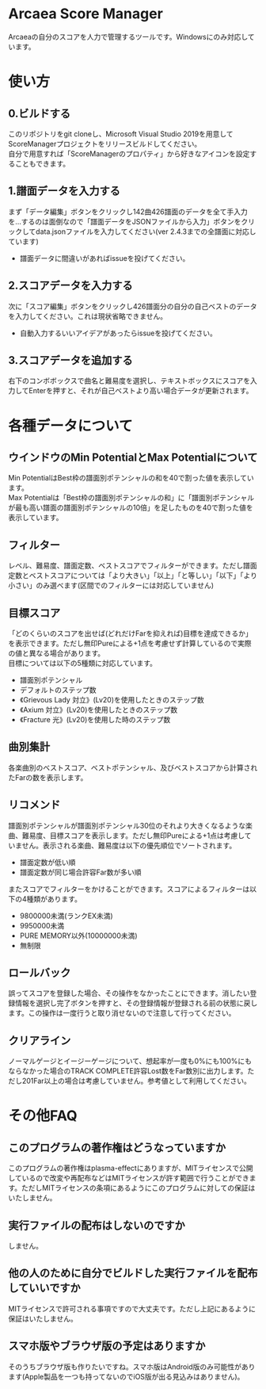 # Arcaea Score Manager
Arcaeaの自分のスコアを人力で管理するツールです。Windowsにのみ対応しています。
# 使い方
## 0.ビルドする
このリポジトリをgit cloneし、Microsoft Visual Studio 2019を用意してScoreManagerプロジェクトをリリースビルドしてください。  
自分で用意すれば「ScoreManagerのプロパティ」から好きなアイコンを設定することもできます。
## 1.譜面データを入力する
まず「データ編集」ボタンをクリックし142曲426譜面のデータを全て手入力を…するのは面倒なので「譜面データをJSONファイルから入力」ボタンをクリックしてdata.jsonファイルを入力してください(ver 2.4.3までの全譜面に対応しています)
- 譜面データに間違いがあればissueを投げてください。
## 2.スコアデータを入力する
次に「スコア編集」ボタンをクリックし426譜面分の自分の自己ベストのデータを入力してください。これは現状省略できません。
- 自動入力するいいアイデアがあったらissueを投げてください。

## 3.スコアデータを追加する
右下のコンボボックスで曲名と難易度を選択し、テキストボックスにスコアを入力してEnterを押すと、それが自己ベストより高い場合データが更新されます。
# 各種データについて
## ウインドウのMin PotentialとMax Potentialについて
Min PotentialはBest枠の譜面別ポテンシャルの和を40で割った値を表示しています。  
Max Potentialは「Best枠の譜面別ポテンシャルの和」に「譜面別ポテンシャルが最も高い譜面の譜面別ポテンシャルの10倍」を足したものを40で割った値を表示しています。
## フィルター
レベル、難易度、譜面定数、ベストスコアでフィルターができます。ただし譜面定数とベストスコアについては「より大きい」「以上」「と等しい」「以下」「より小さい」のみ選べます(区間でのフィルターには対応していません)
## 目標スコア
「どのくらいのスコアを出せば(どれだけFarを抑えれば)目標を達成できるか」を表示できます。ただし無印Pureによる+1点を考慮せず計算しているので実際の値と異なる場合があります。  
目標については以下の5種類に対応しています。
- 譜面別ポテンシャル
- デフォルトのステップ数
- 《Grievous Lady 対立》(Lv20)を使用したときのステップ数
- 《Axium 対立》(Lv20)を使用したときのステップ数
- 《Fracture 光》(Lv20)を使用した時のステップ数
## 曲別集計
各楽曲別のベストスコア、ベストポテンシャル、及びベストスコアから計算されたFarの数を表示します。
## リコメンド
譜面別ポテンシャルが譜面別ポテンシャル30位のそれより大きくなるような楽曲、難易度、目標スコアを表示します。ただし無印Pureによる+1点は考慮していません。表示される楽曲、難易度は以下の優先順位でソートされます。
- 譜面定数が低い順
- 譜面定数が同じ場合許容Far数が多い順

またスコアでフィルターをかけることができます。スコアによるフィルターは以下の4種類があります。
- 9800000未満(ランクEX未満)
- 9950000未満
- PURE MEMORY以外(10000000未満)
- 無制限
## ロールバック
誤ってスコアを登録した場合、その操作をなかったことにできます。消したい登録情報を選択し完了ボタンを押すと、その登録情報が登録される前の状態に戻します。この操作は一度行うと取り消せないので注意して行ってください。
## クリアライン
ノーマルゲージとイージーゲージについて、想起率が一度も0%にも100%にもならなかった場合のTRACK COMPLETE許容Lost数をFar数別に出力します。ただし201Far以上の場合は考慮していません。参考値として利用してください。
# その他FAQ
## このプログラムの著作権はどうなっていますか
このプログラムの著作権はplasma-effectにありますが、MITライセンスで公開しているので改変や再配布などはMITライセンスが許す範囲で行うことができます。ただしMITライセンスの条項にあるようにこのプログラムに対しての保証はいたしません。
## 実行ファイルの配布はしないのですか
しません。
## 他の人のために自分でビルドした実行ファイルを配布していいですか
MITライセンスで許可される事項ですので大丈夫です。ただし上記にあるように保証はいたしません。
## スマホ版やブラウザ版の予定はありますか
そのうちブラウザ版も作りたいですね。スマホ版はAndroid版のみ可能性があります(Apple製品を一つも持ってないのでiOS版が出る見込みはありません)。
